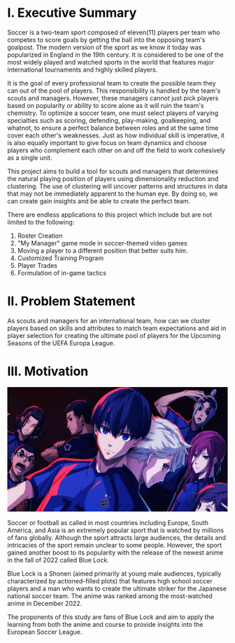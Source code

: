 <h1 style="color:#000000">I. Executive Summary</h1>

Soccer is a two-team sport composed of eleven(11) players per team who competes to score goals by getting the ball into the opposing team's goalpost. The modern version of the sport as we know it today was popularized in England in the 19th century. It is considered to be one of the most widely played and watched sports in the world that features major international tournaments and highly skilled players.

It is the goal of every professional team to create the possible team they can out of the pool of players. This responsibility is handled by the team's scouts and managers. However, these managers cannot just pick players based on popularity or ability to score alone as it will ruin the team's chemistry. To optimize a soccer team, one must select players of varying specialties such as scoring, defending, play-making, goalkeeping, and whatnot, to ensure a perfect balance between roles and at the same time cover each other's weaknesses. Just as how individual skill is imperative, it is also equally important to give focus on team dynamics and choose players who complement each other on and off the field to work cohesively as a single unit.

This project aims to build a tool for scouts and managers that determines the natural playing position of players using dimensionality reduction and clustering. The use of clustering will uncover patterns and structures in data that may not be immediately apparent to the human eye. By doing so, we can create gain insights and be able to create the perfect team.

There are endless applications to this project which include but are not limited to the following:
1. Roster Creation
2. "My Manager" game mode in soccer-themed video games
3. Moving a player to a different position that better suits him.
4. Customized Training Program
5. Player Trades
6. Formulation of in-game tactics

<h1 style="color:#000000">II. Problem Statement</h1>

As scouts and managers for an international team, how can we cluster players based on skills and attributes to match team expectations and aid in player selection for creating the ultimate pool of players for the Upcoming Seasons of the UEFA Europa League.

<h1 style="color:#000000">III. Motivation</h1>

<img src=Blue-Lock-anime-803x452.jpg>

Soccer or football as called in most countries including Europe, South America, and Asia is an extremely popular sport that is watched by millions of fans globally. Although the sport attracts large audiences, the details and intricacies of the sport remain unclear to some people. However, the sport gained another boost to its popularity with the release of the newest anime in the fall of 2022 called Blue Lock.

Blue Lock is a Shonen (aimed primarily at young male audiences, typically characterized by actioned-filled plots) that features high school soccer players and a man who wants to create the ultimate striker for the Japanese national soccer team. The anime was ranked among the most-watched anime in December 2022.

The proponents of this study are fans of Blue Lock and aim to apply the learning from both the anime and course to provide insights into the European Soccer League.
